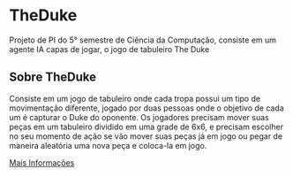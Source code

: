 # TheDuke
Projeto de PI do 5° semestre de Ciência da Computação, consiste em um agente IA capas de jogar, o jogo de tabuleiro The Duke

## Sobre TheDuke

Consiste em um jogo de tabuleiro onde cada tropa possui um tipo de movimentação diferente, jogado por duas pessoas onde o objetivo de cada um é capturar o Duke do oponente. Os jogadores precisam mover suas peças em um tabuleiro dividido em uma grade de 6x6, e precisam escolher no seu momento de ação se vão mover suas peças já em jogo ou pegar de maneira aleatória uma nova peça e coloca-la em jogo.

<a href="https://complete-alligator-2ca.notion.site/The-Duke-313917649e19430da49573d72b29b107" target="_blank" rel="noreferrer noopener">Mais Informações</a>
